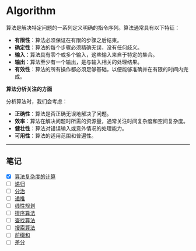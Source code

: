 # Algorithm

算法是解决特定问题的一系列定义明确的指令序列。算法通常具有以下特征：

- **有限性**：算法必须保证在有限的步骤之后结束。
- **确定性**：算法的每个步骤必须精确无误，没有任何歧义。
- **输入**：算法具有零个或多个输入，这些输入来自于特定的集合。
- **输出**：算法至少有一个输出，是与输入相关的处理结果。
- **有效性**：算法的所有操作都必须足够基础，以便能够准确并在有限的时间内完成。

**算法分析关注的方面**

分析算法时，我们会考虑：

- **正确性**：算法是否正确无误地解决了问题。
- **效率**：算法在解决问题时所需的资源量，通常关注时间复杂度和空间复杂度。
- **健壮性**：算法对错误输入或意外情况的处理能力。
- **可用性**：算法的适用范围和普遍性。

---

## 笔记

- [X] [算法复杂度的计算](./笔记/算法/算法复杂度.md)
- [ ] [递归](./笔记/算法/递归.md)
- [ ] [分治](./笔记/算法/分治.md)
- [ ] [递推](./笔记/算法/递推.md)
- [ ] [线性规划](./笔记/算法/线性规划.md)
- [ ] [排序算法](./笔记/算法/排序算法.md)
- [ ] [查找算法](./笔记/算法/查找算法.md)
- [ ] [搜索算法](./笔记/算法/搜索算法.md)
- [ ] [前缀和](./笔记/算法/前缀和.md)
- [ ] [差分](./笔记/算法/)
